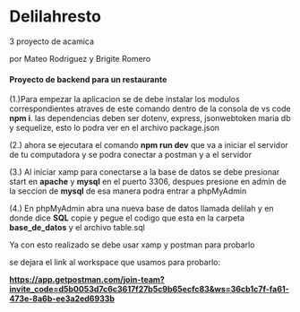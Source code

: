 # Delilahresto

3 proyecto de acamica

por Mateo Rodriguez y Brigite Romero

#### Proyecto de backend para un restaurante 

(1.)Para empezar la aplicacion se de debe instalar los modulos correspondientes atraves de este comando dentro de la consola de vs code **npm i**.
las dependencias deben ser dotenv, express, jsonwebtoken maria db y sequelize, esto lo podra ver en el archivo package.json

(2.) ahora se ejecutara el comando **npm run dev** que va a iniciar el servidor de tu computadora y se podra conectar a postman y a el servidor

(3.) Al iniciar xamp para conectarse a la base de datos se debe presionar start en **apache** y **mysql** en el puerto 3306, despues presione en admin de la seccion de **mysql** de esa manera podra entrar a phpMyAdmin

(4.) En phpMyAdmin abra una nueva base de datos llamada delilah y en donde dice **SQL** copie y pegue el codigo que esta en la carpeta **base_de_datos** y el archivo table.sql

Ya con esto realizado se debe usar xamp y postman para probarlo

se dejara el link al workspace que usamos para probarlo:

**https://app.getpostman.com/join-team?invite_code=d5b0053d7c6c3617f27b5c9b65ecfc83&ws=36cb1c7f-fa61-473e-8a6b-ee3a2ed6933b**